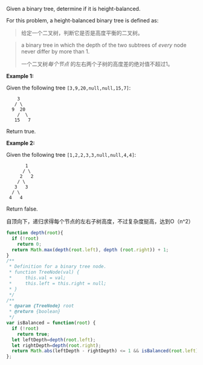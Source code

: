 Given a binary tree, determine if it is height-balanced.

For this problem, a height-balanced binary tree is defined as:

> 给定一个二叉树，判断它是否是高度平衡的二叉树。

> a binary tree in which the depth of the two subtrees of *every* node never differ by more than 1.
>
> 一个二叉树*每个节点* 的左右两个子树的高度差的绝对值不超过1。

**Example 1:**

Given the following tree `[3,9,20,null,null,15,7]`:

```
    3
   / \
  9  20
    /  \
   15   7
```

Return true.

**Example 2:**

Given the following tree `[1,2,2,3,3,null,null,4,4]`:

```
       1
      / \
     2   2
    / \
   3   3
  / \
 4   4
```

Return false.



自顶向下，递归求得每个节点的左右子树高度，不过复杂度挺高，达到O（n^2）

```js
function depth(root){
  if (!root)
    return 0;
  return Math.max(depth(root.left), depth (root.right)) + 1;
}
/**
 * Definition for a binary tree node.
 * function TreeNode(val) {
 *     this.val = val;
 *     this.left = this.right = null;
 * }
 */
/**
 * @param {TreeNode} root
 * @return {boolean}
 */
var isBalanced = function(root) {
  if (!root)
    return true;
  let leftDepth=depth(root.left);
  let rightDepth=depth(root.right);
  return Math.abs(leftDepth - rightDepth) <= 1 && isBalanced(root.left) && isBalanced(root.right);
};

```

